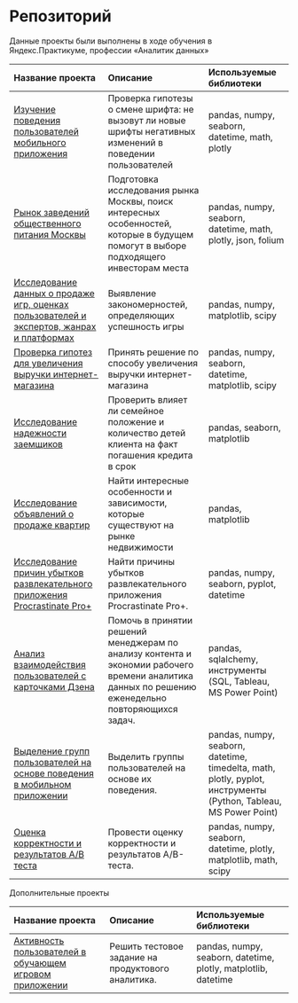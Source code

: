 # Репозиторий

Данные проекты были выполнены в ходе обучения в Яндекс.Практикуме, профессии «Аналитик данных»  

| Название проекта      | Описание                                            | Используемые библиотеки |
| :-------------------- | :-------------------------------------------------- | :--------------------   |
| [Изучение поведения пользователей мобильного приложения](https://github.com/catyacapustina/my_projects/tree/main/behavior_of_mobile_app_users) | Проверка гипотезы о смене шрифта: не вызовут ли новые шрифты негативных изменений в поведении пользователей |  pandas, numpy, seaborn, datetime, math, plotly |
| [Рынок заведений общественного питания Москвы](https://github.com/catyacapustina/my_projects/tree/main/cafes_in_Moscow) | Подготовка исследования рынка Москвы, поиск интересных особенностей, которые в будущем помогут в выборе подходящего инвесторам места | pandas, numpy, seaborn, datetime, math, plotly, json, folium |
| [Исследование данных о продаже игр, оценках пользователей и экспертов, жанрах и платформах](https://github.com/catyacapustina/my_projects/tree/main/game_platforms) | Выявление закономерностей, определяющих успешность игры | pandas, numpy, matplotlib, scipy | 
| [Проверка гипотез для увеличения выручки интернет-магазина](https://github.com/catyacapustina/my_projects/tree/main/hypotheses_for_increasing_revenue) | Принять решение по способу увеличения выручки интернет-магазина | pandas, numpy, seaborn, datetime, matplotlib, scipy | 
| [Исследование надежности заемщиков](https://github.com/catyacapustina/my_projects/tree/main/reliability_of_borrowers) | Проверить влияет ли семейное положение и количество детей клиента на факт погашения кредита в срок | pandas, seaborn, matplotlib |  
| [Исследование объявлений о продаже квартир](https://github.com/catyacapustina/my_projects/tree/main/sale_of_apartments) | Найти интересные особенности и зависимости, которые существуют на рынке недвижимости | pandas, matplotlib | 
| [Исследование причин убытков развлекательного приложения Procrastinate Pro+](https://github.com/catyacapustina/my_projects/tree/main/causes_of_application_losses) | Найти причины убытков развлекательного приложения Procrastinate Pro+. | pandas, numpy, seaborn, pyplot, datetime |   
| [Анализ взаимодействия пользователей с карточками Дзена](https://github.com/catyacapustina/my_projects/tree/main/zen_cards_tableau) | Помочь в принятии решений менеджерам по анализу контента и экономии рабочего времени аналитика данных по решению еженедельно повторяющихся задач. | pandas, sqlalchemy, инструменты (SQL, Tableau, MS Power Point) |   
| [Выделение групп пользователей на основе поведения в мобильном приложении](https://github.com/catyacapustina/my_projects/tree/main/groups_behavior_of_mobile_app_users) | Выделить группы пользователей на основе их поведения. | pandas, numpy, seaborn, datetime, timedelta, math, plotly, pyplot, инструменты (Python, Tableau, MS Power Point) | 
| [Оценка корректности и результатов А/В теста](https://github.com/catyacapustina/my_projects/tree/main/results_of_AB_test) | Провести оценку корректности и результатов A/B-теста. | pandas, numpy, seaborn, datetime, plotly, matplotlib, math, scipy | 

Дополнительные проекты

| Название проекта      | Описание                                            | Используемые библиотеки |
| :-------------------- | :-------------------------------------------------- | :--------------------   |
| [Активность пользователей в обучающем игровом приложении](https://github.com/catyacapustina/my_projects/tree/main/user_activity_test) | Решить тестовое задание на продуктового аналитика. | pandas, numpy, seaborn, datetime, plotly, matplotlib, datetime |  



